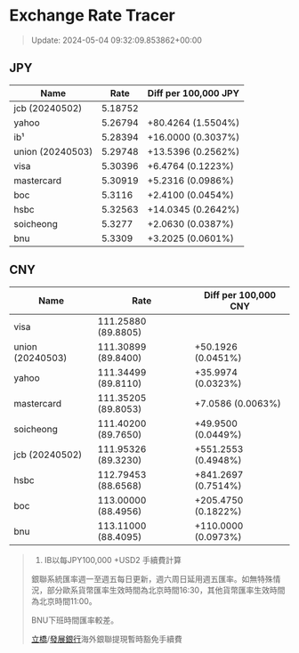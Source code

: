 # Exchange Rate Tracer

> Update: 2024-05-04 09:32:09.853862+00:00

## JPY

| Name             |    Rate | Diff per 100,000 JPY   |
|------------------|---------|------------------------|
| jcb (20240502)   | 5.18752 |                        |
| yahoo            | 5.26794 | +80.4264 (1.5504%)     |
| ib¹              | 5.28394 | +16.0000 (0.3037%)     |
| union (20240503) | 5.29748 | +13.5396 (0.2562%)     |
| visa             | 5.30396 | +6.4764 (0.1223%)      |
| mastercard       | 5.30919 | +5.2316 (0.0986%)      |
| boc              | 5.3116  | +2.4100 (0.0454%)      |
| hsbc             | 5.32563 | +14.0345 (0.2642%)     |
| soicheong        | 5.3277  | +2.0630 (0.0387%)      |
| bnu              | 5.3309  | +3.2025 (0.0601%)      |

## CNY

| Name             | Rate                | Diff per 100,000 CNY   |
|------------------|---------------------|------------------------|
| visa             | 111.25880	(89.8805) |                        |
| union (20240503) | 111.30899	(89.8400) | +50.1926 (0.0451%)     |
| yahoo            | 111.34499	(89.8110) | +35.9974 (0.0323%)     |
| mastercard       | 111.35205	(89.8053) | +7.0586 (0.0063%)      |
| soicheong        | 111.40200	(89.7650) | +49.9500 (0.0449%)     |
| jcb (20240502)   | 111.95326	(89.3230) | +551.2553 (0.4948%)    |
| hsbc             | 112.79453	(88.6568) | +841.2697 (0.7514%)    |
| boc              | 113.00000	(88.4956) | +205.4750 (0.1822%)    |
| bnu              | 113.11000	(88.4095) | +110.0000 (0.0973%)    |


> 1. IB以每JPY100,000 +USD2 手續費計算
>
> 銀聯系統匯率週一至週五每日更新，週六周日延用週五匯率。如無特殊情況，部分歐系貨幣匯率生效時間為北京時間16:30，其他貨幣匯率生效時間為北京時間11:00。
>
> BNU下班時間匯率較差。
>
> [立橋](https://www.wlbank.com.mo/uploads/ueditor/file/20181211/1544536513900230.pdf)/[發展銀行](https://www.mdb.com.mo/Service_Charges_20230728.pdf)海外銀聯提現暫時豁免手續費

